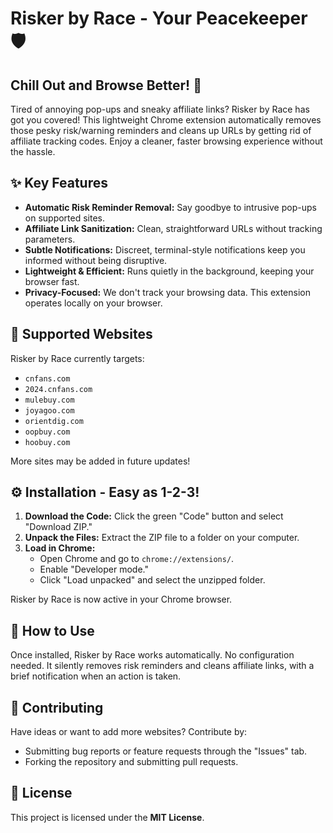 # Risker by Race - Your Peacekeeper 🛡️

## Chill Out and Browse Better! 👋

Tired of annoying pop-ups and sneaky affiliate links? Risker by Race has got you covered! This lightweight Chrome extension automatically removes those pesky risk/warning reminders and cleans up URLs by getting rid of affiliate tracking codes. Enjoy a cleaner, faster browsing experience without the hassle.

## ✨ Key Features

* **Automatic Risk Reminder Removal:** Say goodbye to intrusive pop-ups on supported sites.
* **Affiliate Link Sanitization:** Clean, straightforward URLs without tracking parameters.
* **Subtle Notifications:** Discreet, terminal-style notifications keep you informed without being disruptive.
* **Lightweight & Efficient:** Runs quietly in the background, keeping your browser fast.
* **Privacy-Focused:** We don't track your browsing data. This extension operates locally on your browser.

## 🎯 Supported Websites

Risker by Race currently targets:

* `cnfans.com`
* `2024.cnfans.com`
* `mulebuy.com`
* `joyagoo.com`
* `orientdig.com`
* `oopbuy.com`
* `hoobuy.com`

More sites may be added in future updates!

## ⚙️ Installation - Easy as 1-2-3!

1.  **Download the Code:** Click the green "Code" button and select "Download ZIP."
2.  **Unpack the Files:** Extract the ZIP file to a folder on your computer.
3.  **Load in Chrome:**
    * Open Chrome and go to `chrome://extensions/`.
    * Enable "Developer mode."
    * Click "Load unpacked" and select the unzipped folder.

Risker by Race is now active in your Chrome browser.

## 🚀 How to Use

Once installed, Risker by Race works automatically. No configuration needed. It silently removes risk reminders and cleans affiliate links, with a brief notification when an action is taken.

## 🤝 Contributing

Have ideas or want to add more websites? Contribute by:

* Submitting bug reports or feature requests through the "Issues" tab.
* Forking the repository and submitting pull requests.

## 📜 License

This project is licensed under the **MIT License**.
